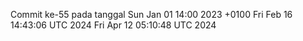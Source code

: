 Commit ke-55 pada tanggal Sun Jan 01 14:00 2023 +0100
Fri Feb 16 14:43:06 UTC 2024
Fri Apr 12 05:10:48 UTC 2024
